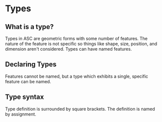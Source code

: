 # Types

## What is a type?

Types in ASC are geometric forms with some number of features.
The nature of the feature is not specific so things like shape, size, position, and dimension aren't considered.
Types can have named features.

## Declaring Types
Features cannot be named, but a type which exhibits a single, specific feature can be named.

## Type syntax

Type definition is surrounded by square brackets.
The definition is named by assignment.

